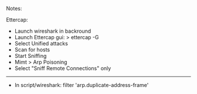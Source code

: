 Notes: 

Ettercap:  
  - Launch wireshark in backround
  - Launch Ettercap gui:
          > ettercap -G   
  - Select Unified attacks
  - Scan for hosts
  - Start Sniffing
  - Mimt > Arp Poisoning 
  - Select "Sniff Remote Connections" only
  --- 
  - In script/wireshark: filter 'arp.duplicate-address-frame'


  



